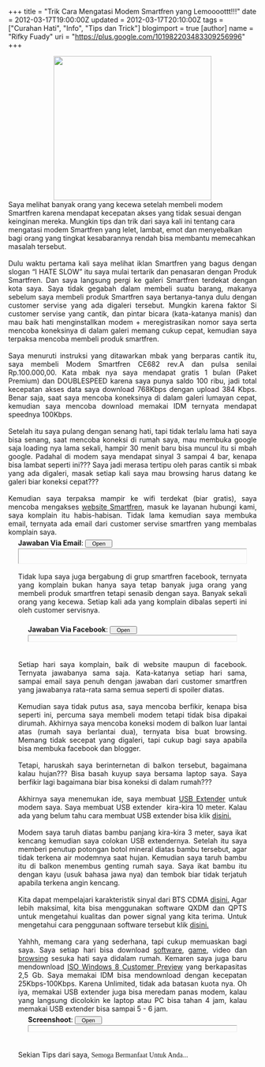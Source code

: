 +++
title = "Trik Cara Mengatasi Modem Smartfren yang Lemoooottt!!!"
date = 2012-03-17T19:00:00Z
updated = 2012-03-17T20:10:00Z
tags = ["Curahan Hati", "Info", "Tips dan Trick"]
blogimport = true 
[author]
	name = "Rifky Fuady"
	uri = "https://plus.google.com/101982203483309256996"
+++

<div class="separator" style="clear: both; text-align: center;"><a href="http://4.bp.blogspot.com/-Y6sfU5ggGik/T2SNBnO3dDI/AAAAAAAAAR0/3aHOVlwqB0w/s1600/logo+smartfren+baru+telsetnews.jpg" imageanchor="1" style="margin-left: 1em; margin-right: 1em;"><img border="0" height="292" src="http://4.bp.blogspot.com/-Y6sfU5ggGik/T2SNBnO3dDI/AAAAAAAAAR0/3aHOVlwqB0w/s320/logo+smartfren+baru+telsetnews.jpg" width="320" /></a></div><span style="text-align: justify;">Saya melihat banyak orang yang kecewa setelah membeli modem Smartfren karena mendapat kecepatan akses yang tidak sesuai dengan keinginan mereka. Mungkin tips dan trik dari saya kali ini tentang cara mengatasi modem Smartfren yang lelet, lambat, emot dan menyebalkan bagi orang yang tingkat kesabarannya rendah bisa membantu memecahkan masalah tersebut.</span><br /><div class="MsoNormal" style="text-align: justify;"><br /></div><div class="MsoNormal" style="text-align: justify;">Dulu waktu pertama kali saya melihat iklan Smartfren yang bagus dengan slogan “I HATE SLOW” itu saya mulai tertarik dan penasaran dengan Produk Smartfren. Dan saya langsung pergi ke galeri Smartfren terdekat dengan kota saya. Saya tidak gegabah dalam membeli suatu barang, makanya sebelum saya membeli produk Smartfren saya bertanya-tanya dulu dengan customer servise yang ada digaleri tersebut. Mungkin karena faktor Si customer servise yang cantik, dan pintar bicara (kata-katanya manis) dan mau baik hati menginstallkan modem + meregistrasikan nomor saya serta mencoba koneksinya di dalam galeri memang cukup cepat, kemudian saya terpaksa mencoba membeli produk smartfren.</div><div class="MsoNormal" style="text-align: justify;"><br /></div><div class="MsoNormal" style="text-align: justify;">Saya menuruti instruksi yang ditawarkan mbak yang berparas cantik itu, saya membeli Modem Smartfren CE682 rev.A dan pulsa senilai Rp.100.000,00. Kata mbak nya saya mendapat gratis 1 bulan (Paket Premium) dan DOUBLESPEED karena saya punya saldo 100 ribu, jadi total kecepatan akses data saya download 768Kbps dengan upload 384 Kbps. Benar saja, saat saya mencoba koneksinya di dalam galeri lumayan cepat, kemudian saya mencoba download memakai IDM ternyata mendapat speednya 100Kbps. </div><div class="MsoNormal" style="text-align: justify;"><br /></div><div class="MsoNormal" style="text-align: justify;">Setelah itu saya pulang dengan senang hati, tapi tidak terlalu lama hati saya bisa senang, saat mencoba koneksi di rumah saya, mau membuka google saja loading nya lama sekali, hampir 30 menit baru bisa muncul itu si mbah google. Padahal di modem saya mendapat sinyal 3 sampai 4 bar, kenapa bisa lambat seperti ini??? Saya jadi merasa tertipu oleh paras cantik si mbak yang ada digaleri, masak setiap kali saya mau browsing harus datang ke galeri biar koneksi cepat??? </div><div class="MsoNormal" style="text-align: justify;"><br /></div><div class="MsoNormal" style="text-align: justify;">Kemudian saya terpaksa mampir ke wifi terdekat (biar gratis), saya mencoba mengakses <a href="http://www.smartfren.com/">website Smartfren</a>, masuk ke layanan hubungi kami, saya komplain itu habis-habisan. Tidak lama kemudian saya membuka email, ternyata ada email dari customer servise smartfren yang membalas komplain saya.</div><div class="MsoNormal" style="text-align: justify;"><div style="margin: 5px 20px 20px;"><div class="smallfont" style="margin-bottom: 2px;"><b>Jawaban Via Email</b>: <input onclick="if (this.parentNode.parentNode.getElementsByTagName('div')[1].getElementsByTagName('div')[0].style.display != '') { this.parentNode.parentNode.getElementsByTagName('div')[1].getElementsByTagName('div')[0].style.display = ''; this.innerText = ''; this.value = 'Close'; } else { this.parentNode.parentNode.getElementsByTagName('div')[1].getElementsByTagName('div')[0].style.display = 'none'; this.innerText = ''; this.value = 'Open'; }" style="font-size: 11px; margin: 0px; padding: 0px; width: 55px;" type="button" value="Open" /></div><div class="alt2" style="border: 1px inset; margin: 0px; padding: 6px;"><div style="display: none;">Bapak Fuady Rifky Yang Terhormat,   <br />Terima kasih atas kepercayaan Bapak yang telah menggunakan produk Smartfren.   <br /><div class="MsoNormal" style="text-align: left;">Sehubungan dengan keluhan yang Bapak sampaikan mengenai kendala akses data yang lambat, kami mohon maaf atas ketidaknyamanan yang terjadi. Kami akan terus memperbaiki layanan telekomunikasi kami dan menginovasi produk-produk kami agar bermanfaat bagi semua pelanggan. Setelah melakukan pengecekan untuk nomor Smartfren Bapak 088215541650 pada system kami bahwa nomor Smartfren tersebut pemakaian akses data normal dan kami sarankan Bapak dapat mengakses internet kembali secara berkala. Sebagai tambahan informasi untuk kualitas akses data akan dipengaruhi oleh kondisi jaringan, perangkat, jumlah pengguna pada waktu dan lokasi yang sama serta jenis dan ketebalan bahan bangunan di lokasi penggunaan. Terima Kasih atas kepercayaan Bapak terhadap produk Smartfren. <br /><div class="MsoNormal" style="text-align: left;"><br />Apabila Bapak membutuhkan bantuan dan informasi yang lebih detail mengenai produk Smartfren, dapat menghubungi kami kembali melalui nomor-nomor di bawah ini:   <br />Nomor Smart &amp; Fren : 888 (Untuk Pelanggan Paska Bayar tidak dikenakan biaya dan Pelanggan PraBayar dikenakan biaya Rp 300,-/telepon) <br />Nomor lainnya untuk Smart &amp; Fren : 08811223344/021-50100000 <br />Fax, Website, Social Media channels : 021-31900303, www.smartfren.com , Facebook.com/Smartfren atau Twitter@smartfrenworld   <br />Demikian kami sampaikan, atas perhatian dan kerjasamanya kami ucapkan terima kasih.   <br />Hormat kami,   <br />Endang <br />Customer Service Representative <br />Smartfren | Customer Care  </div></div></div><br /></div><div class="MsoNormal" style="text-align: justify;"><br />Tidak lupa saya juga bergabung di grup smartfren facebook, ternyata yang komplain bukan hanya saya tetap banyak juga orang yang membeli produk smartfren tetapi senasib dengan saya. Banyak sekali orang yang kecewa. Setiap kali ada yang komplain dibalas seperti ini oleh customer servisnya.<br /><br /></div><div class="MsoNormal" style="text-align: justify;"><div style="margin: 5px 20px 20px;"><div class="smallfont" style="margin-bottom: 2px;"><b>Jawaban Via Facebook</b>: <input onclick="if (this.parentNode.parentNode.getElementsByTagName('div')[1].getElementsByTagName('div')[0].style.display != '') { this.parentNode.parentNode.getElementsByTagName('div')[1].getElementsByTagName('div')[0].style.display = ''; this.innerText = ''; this.value = 'Close'; } else { this.parentNode.parentNode.getElementsByTagName('div')[1].getElementsByTagName('div')[0].style.display = 'none'; this.innerText = ''; this.value = 'Open'; }" style="font-size: 11px; margin: 0px; padding: 0px; width: 55px;" type="button" value="Open" /></div><div class="alt2" style="border: 1px inset; margin: 0px; padding: 6px;"><div style="display: none;">smartfren Dear all teman Smartfren : Selamat siang, terima kasih atas kesetiaan dn kepercayaannya thd produk serta layanan Smartfren. Dapat kami informasikan jaringan Smartfren di seluruh lokasi sedang ada peningkatan kualitas jaringan Smartfren, dikhawatirkan berdampak pada penggunaan koneksi internetnya. Mohon utk tetap mencoba secara berkala, peningkatan kualitas terus kami lakukan. Perlu diingat bahwa kecepatan akan dipengaruhi banyak faktor seperti device, wilayah dimana digunakan, jumlah pengguna dlm satu wilayah, waktu saat penggunaan dn sebagainya. Setiap saran yg diberikan dari pelanggan kami tentunya menjadi motivasi. Sesungguhnya semakin kesini tdk hanya produk-produk dn layanan terbaru saja yg kami keluarkan tp seiring berjalannya waktu tentunya diimbangi dgn peningkatan kualitas sehingga ke depannya akan jauh lebih baik dn meningkat.  <br />Like our FB page http://www.facebook.com/smartfren &amp; Follow us @smartfrenworld on twitter. Trims.(  <br />smartfren <br />Smartfren adalah satu bentuk kerjasama yang dilakukan oleh PT Smart Telecom (Smart) dan PT Mobile-8 Telecom Tbk (Mobile-8) di dalam kegiatan pemasaran dan peningkatan kualitas layanannya untuk memperkuat posisi dari masing-masing di dalam industri telekomunikasi Indonesia. Kerjasama strategis ini d... <br />Halaman: 43.929 menyukai ini </div></div></div><br /></div><div class="MsoNormal" style="text-align: justify;">Setiap hari saya komplain, baik di website maupun di facebook. Ternyata jawabanya sama saja. Kata-katanya setiap hari sama, sampai email saya penuh dengan jawaban dari customer smartfren yang jawabanya rata-rata sama semua seperti di spoiler diatas.</div><div class="MsoNormal" style="text-align: justify;"><br /></div><div class="MsoNormal" style="text-align: justify;">Kemudian saya tidak putus asa, saya mencoba berfikir, kenapa bisa seperti ini, percuma saya membeli modem tetapi tidak bisa dipakai dirumah. Akhirnya saya mencoba koneksi modem di balkon luar lantai atas (rumah saya berlantai dua), ternyata bisa buat browsing. Memang tidak secepat yang digaleri, tapi cukup bagi saya apabila bisa membuka facebook dan blogger.</div><div class="MsoNormal" style="text-align: justify;"><br /></div><div class="MsoNormal" style="text-align: justify;">Tetapi, haruskah saya berinternetan di balkon tersebut, bagaimana kalau hujan??? Bisa basah kuyup saya bersama laptop saya. Saya berfikir lagi bagaimana biar bisa koneksi di dalam rumah???</div><div class="MsoNormal" style="text-align: justify;"><br /></div><div class="MsoNormal" style="text-align: justify;">Akhirnya saya menemukan ide, saya membuat <a href="http://rifky-fuady.blogspot.com/2012/03/cara-mudah-membuat-kabel-usb-extender.html">USB Extender</a> untuk modem saya. Saya membuat USB extender&nbsp; kira-kira 10 meter. Kalau ada yang belum tahu cara membuat USB extender bisa klik <a href="http://rifky-fuady.blogspot.com/2012/03/cara-mudah-membuat-kabel-usb-extender.html">disini. </a></div><div class="MsoNormal" style="text-align: justify;"><br /></div><div class="MsoNormal" style="text-align: justify;">Modem saya taruh diatas bambu panjang kira-kira 3 meter, saya ikat kencang kemudian saya colokan USB extendernya. Setelah itu saya memberi penutup potongan botol mineral diatas bambu tersebut, agar tidak terkena air modemnya saat hujan. Kemudian saya taruh bambu itu di balkon menembus genting rumah saya. Saya ikat bambu itu dengan kayu (usuk bahasa jawa nya) dan tembok biar tidak terjatuh apabila terkena angin kencang.<br /><br /></div><div class="MsoNormal" style="text-align: justify;">Kita dapat mempelajari karakteristik sinyal dari BTS CDMA <a href="http://rifky-fuady.blogspot.com/2012/03/knowledge-of-characteristic-signals.html">disini.</a> Agar lebih maksimal, kita bisa menggunakan software QXDM dan QPTS untuk mengetahui kualitas dan power signal yang kita terima. Untuk mengetahui cara penggunaan software tersebut klik <a href="http://rifky-fuady.blogspot.com/2012/03/how-to-use-software-qxdm-and-qpst.html">disini.</a><br /><br /></div><div class="MsoNormal" style="text-align: justify;">Yahhh, memang cara yang sederhana, tapi cukup memuaskan bagi saya. Saya setiap hari bisa download <a href="http://rifky-fuady.blogspot.com/search/label/Software">software</a>, <a href="http://rifky-fuady.blogspot.com/search/label/Game">game</a>, video dan <a href="http://www.facebook.com/rifky.lanchrymose">browsing</a> sesuka hati saya didalam rumah. Kemaren saya juga baru mendownload <a href="http://rifky-fuady.blogspot.com/2012/03/windows-8-consumer-preview-is-released.html">ISO Windows 8 Customer Preview</a> yang berkapasitas 2,5 Gb. Saya memakai IDM bisa mendownload dengan kecepatan 25Kbps-100Kbps. Karena Unlimited, tidak ada batasan kuota nya. Oh iya, memakai USB extender juga bisa meredam panas modem, kalau yang langsung dicolokin ke laptop atau PC bisa tahan 4 jam, kalau memakai USB extender bisa sampai 5 - 6 jam.</div><div class="MsoNormal" style="text-align: justify;"><div style="margin: 5px 20px 20px;"><div class="smallfont" style="margin-bottom: 2px;"><b>Screenshoot</b>: <input onclick="if (this.parentNode.parentNode.getElementsByTagName('div')[1].getElementsByTagName('div')[0].style.display != '') { this.parentNode.parentNode.getElementsByTagName('div')[1].getElementsByTagName('div')[0].style.display = ''; this.innerText = ''; this.value = 'Close'; } else { this.parentNode.parentNode.getElementsByTagName('div')[1].getElementsByTagName('div')[0].style.display = 'none'; this.innerText = ''; this.value = 'Open'; }" style="font-size: 11px; margin: 0px; padding: 0px; width: 55px;" type="button" value="Open" /></div><div class="alt2" style="border: 1px inset; margin: 0px; padding: 6px;"><div style="display: none;"><div class="separator" style="clear: both; text-align: center;"><a href="http://4.bp.blogspot.com/-7QAZ2HfabnM/T2SAa-2KJRI/AAAAAAAAAQ8/oCt8we94f4g/s1600/Foto0064.jpg" imageanchor="1" style="margin-left: 1em; margin-right: 1em;"><img border="0" height="240" src="http://4.bp.blogspot.com/-7QAZ2HfabnM/T2SAa-2KJRI/AAAAAAAAAQ8/oCt8we94f4g/s320/Foto0064.jpg" width="320" /></a></div><div class="separator" style="clear: both; text-align: center;"><a href="http://2.bp.blogspot.com/-VjpFFuOZoJg/T2SA8Cw3C1I/AAAAAAAAARI/vvh0sCnoEt4/s1600/Foto0066.jpg" imageanchor="1" style="margin-left: 1em; margin-right: 1em;"><img border="0" height="240" src="http://2.bp.blogspot.com/-VjpFFuOZoJg/T2SA8Cw3C1I/AAAAAAAAARI/vvh0sCnoEt4/s320/Foto0066.jpg" width="320" /></a></div><div class="separator" style="clear: both; text-align: center;"><a href="http://4.bp.blogspot.com/-Ag20kvDZqp0/T2SA8S0IZTI/AAAAAAAAARU/-jlD8LQxbiE/s1600/Foto0067.jpg" imageanchor="1" style="margin-left: 1em; margin-right: 1em;"><img border="0" height="240" src="http://4.bp.blogspot.com/-Ag20kvDZqp0/T2SA8S0IZTI/AAAAAAAAARU/-jlD8LQxbiE/s320/Foto0067.jpg" width="320" /></a></div><div class="separator" style="clear: both; text-align: center;"><a href="http://2.bp.blogspot.com/-krgw01sVu78/T2SA8vYZtJI/AAAAAAAAARg/k-B7-I3OVjw/s1600/Foto0068.jpg" imageanchor="1" style="margin-left: 1em; margin-right: 1em;"><img border="0" height="240" src="http://2.bp.blogspot.com/-krgw01sVu78/T2SA8vYZtJI/AAAAAAAAARg/k-B7-I3OVjw/s320/Foto0068.jpg" width="320" /></a></div><div class="separator" style="clear: both; text-align: center;"><a href="http://2.bp.blogspot.com/-ExLc_TR8CJQ/T2SA83ZcMwI/AAAAAAAAARs/sUAmQdDwN00/s1600/Foto0070.jpg" imageanchor="1" style="margin-left: 1em; margin-right: 1em;"><img border="0" height="240" src="http://2.bp.blogspot.com/-ExLc_TR8CJQ/T2SA83ZcMwI/AAAAAAAAARs/sUAmQdDwN00/s320/Foto0070.jpg" width="320" /></a></div></div></div></div><br /></div><div class="MsoNormal" style="text-align: justify;">Sekian Tips dari saya, <span style="font-family: Georgia, 'Times New Roman', serif;">Semoga Bermanfaat Untuk Anda...</span></div></div></div>

